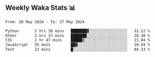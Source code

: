 ## Weekly Waka Stats 📊
<!--START_SECTION:waka-->

```txt
From: 20 May 2024 - To: 27 May 2024

Python       2 hrs 38 mins   ███████▓░░░░░░░░░░░░░░░░░   31.22 %
Other        2 hrs 23 mins   ███████░░░░░░░░░░░░░░░░░░   28.30 %
CSS          1 hr 47 mins    █████▒░░░░░░░░░░░░░░░░░░░   21.04 %
JavaScript   55 mins         ██▓░░░░░░░░░░░░░░░░░░░░░░   10.94 %
Text         22 mins         █░░░░░░░░░░░░░░░░░░░░░░░░   04.33 %
```

<!--END_SECTION:waka-->

<!--

Here are some ideas to get you started:

- 🔭 I’m currently working on (way to add branches committed on)
- 🌱 I’m currently learning Web Frameworks and Machine Learning! (Lisp, JS (react & angular), Python, and __)
- 💬 Ask me about ...
- 📫 How to reach me: 
- 😄 Pronouns: He/Him/His
- ⚡ Fun fact: ...

that-recsys-lab
-->
